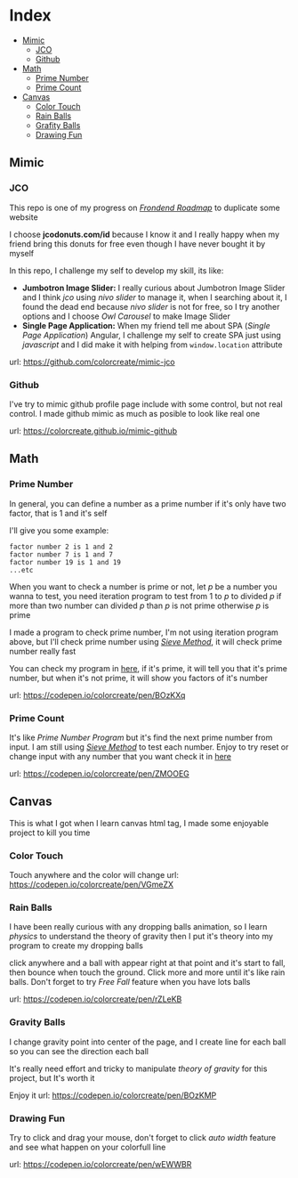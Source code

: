 # Index
- [Mimic](#mimic)
  - [JCO](#jco)
  - [Github](#github)
- [Math](#math)
  - [Prime Number](#prime-number)
  - [Prime Count](#prime-count)
- [Canvas](#canvas)
  - [Color Touch](#color-touch)
  - [Rain Balls](#rain-balls)
  - [Grafity Balls](#gravity-balls)
  - [Drawing Fun](#drawing-fun)

## Mimic

### JCO
This repo is one of my progress on [_Frondend Roadmap_](https://www.codementor.io/kamranahmedse/modern-frontend-developer-in-2018-inb3ay6xt) to duplicate some website

I choose **jcodonuts.com/id** because I know it and I really happy when my friend bring this donuts for free even though I have never bought it by myself

In this repo, I challenge my self to develop my skill, its like:

- **Jumbotron Image Slider:** I really curious about Jumbotron Image Slider and I think _jco_ using _nivo slider_ to manage it, when I searching about it, I found the dead end 
because _nivo slider_ is not for free, so I try another options and I choose _Owl Carousel_ to make Image Slider
- **Single Page Application:** When my friend tell me about SPA (_Single Page Application_) Angular, I challenge my self to create SPA just using _javascript_ 
and I did make it with helping from `window.location` attribute

url: https://github.com/colorcreate/mimic-jco

### Github
I've try to mimic github profile page include with some control, but not real control. I made github mimic as much as posible to look like real one

url: https://colorcreate.github.io/mimic-github



## Math

### Prime Number
In general, you can define a number as a prime number if it's only have two factor, that is 1 and it's self

I'll give you some example: 
```
factor number 2 is 1 and 2
factor number 7 is 1 and 7
factor number 19 is 1 and 19
...etc
```
When you want to check a number is prime or not, 
let _p_ be a number you wanna to test, you need iteration program to test from 1 to _p_ to divided _p_
if more than two number can divided _p_ than _p_ is not prime
otherwise _p_ is prime

I made a program to check prime number, I'm not using iteration program above, 
but I'll check prime number using [_Sieve Method_](https://www.encyclopediaofmath.org/index.php/Sieve_method), it will check prime number really fast

You can check my program in [here](https://codepen.io/colorcreate/pen/BOzKXq), if it's prime, it will tell you that it's prime number,
but when it's not prime, it will show you factors of it's number

url: https://codepen.io/colorcreate/pen/BOzKXq


### Prime Count
It's like _Prime Number Program_ but it's find the next prime number from input.
I am still using [_Sieve Method_](https://www.encyclopediaofmath.org/index.php/Sieve_method) to test each number. 
Enjoy to try reset or change input with any number that you want
check it in [here](https://codepen.io/colorcreate/pen/ZMOOEG)

url: https://codepen.io/colorcreate/pen/ZMOOEG



## Canvas
This is what I got when I learn canvas html tag, I made some enjoyable project to kill you time

### Color Touch
Touch anywhere and the color will change
url: https://codepen.io/colorcreate/pen/VGmeZX

### Rain Balls
I have been really curious with any dropping balls animation, so I learn _physics_ to understand the theory of gravity
then I put it's theory into my program to create my dropping balls

click anywhere and a ball with appear right at that point and it's start to fall, then bounce when touch the ground. 
Click more and more until it's like rain balls. Don't forget to try _Free Fall_ feature when you have lots balls

url: https://codepen.io/colorcreate/pen/rZLeKB

### Gravity Balls
I change gravity point into center of the page, and I create line for each ball so you can see the direction each ball

It's really need effort and tricky to manipulate _theory of gravity_ for this project, but It's worth it

Enjoy it
url: https://codepen.io/colorcreate/pen/BOzKMP


### Drawing Fun
Try to click and drag your mouse, don't forget to click _auto width_ feature and see what happen on your colorfull line

url: https://codepen.io/colorcreate/pen/wEWWBR

